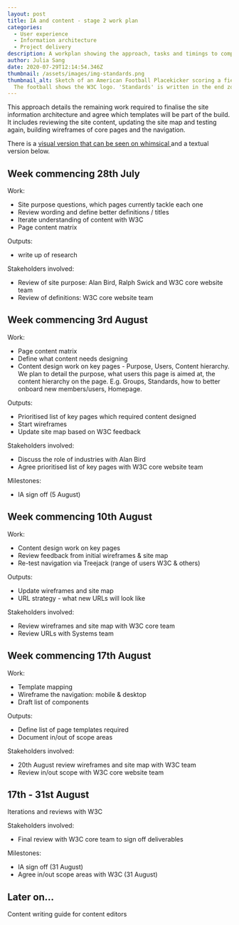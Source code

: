 ```yaml
---
layout: post
title: IA and content - stage 2 work plan
categories:
  - User experience
  - Information architecture
  - Project delivery
description: A workplan showing the approach, tasks and timings to complete the next stage of work.
author: Julia Sang
date: 2020-07-29T12:14:54.346Z
thumbnail: /assets/images/img-standards.png
thumbnail_alt: Sketch of an American Football Placekicker scoring a field goal.
  The football shows the W3C logo. 'Standards' is written in the end zone.
---
```

This approach details the remaining work required to finalise the site information architecture and agree which templates will be part of the build. It includes reviewing the site content, updating the site map and testing again, building wireframes of core pages and the navigation.

There is a [visual version that can be seen on whimsical ](https://whimsical.com/FvuYNXnz1UwzeAzJze6FqF)and a textual version below.



## Week commencing 28th July

Work:
* Site purpose questions, which pages currently tackle each one
* Review wording and define better definitions / titles
* Iterate understanding of content with W3C
* Page content matrix

Outputs:
* write up of research

Stakeholders involved:
* Review of site purpose: Alan Bird, Ralph Swick and W3C core website team
* Review of definitions: W3C core website team

## Week commencing 3rd August
Work:
* Page content matrix 
* Define what content needs designing
* Content design work on key pages - Purpose, Users, Content hierarchy. We plan to detail the purpose, what users this page is aimed at, the content hierarchy on the page. E.g. Groups, Standards, how to better onboard new members/users, Homepage.

Outputs:
* Prioritised list of key pages which required content designed
* Start wireframes
* Update site map based on W3C feedback

Stakeholders involved:
* Discuss the role of industries with Alan Bird
* Agree prioritised list of key pages with W3C core website team

Milestones: 
* IA sign off (5 August)

## Week commencing 10th  August
Work:
* Content design work on key pages
* Review feedback from initial wireframes & site map
* Re-test navigation via Treejack (range of users W3C & others)

Outputs:
* Update wireframes and site map
* URL strategy - what new URLs will look like

Stakeholders involved:
* Review wireframes and site map with W3C core team
* Review URLs with Systems team

## Week commencing 17th  August
Work:
* Template mapping
* Wireframe the navigation: mobile & desktop
* Draft list of components

Outputs:
* Define list of page templates required
* Document in/out of scope areas

Stakeholders involved:
* 20th August review wireframes and site map with W3C team
* Review in/out scope with W3C core website team

## 17th - 31st August
Iterations and reviews with W3C

Stakeholders involved:
* Final review with W3C core team to sign off deliverables

Milestones: 
* IA sign off (31 August)
* Agree in/out scope areas with W3C (31 August)


## Later on...
Content writing guide for content editors



